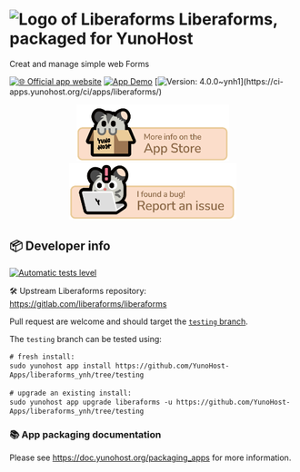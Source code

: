 <!--
N.B.: This README was automatically generated by <https://github.com/YunoHost/apps_tools/blob/main/readme_generator>
It shall NOT be edited by hand.
-->

<h1>
  <img src="https://raw.githubusercontent.com/YunoHost/apps/main/logos/liberaforms.png" width="32px" alt="Logo of Liberaforms">
  Liberaforms, packaged for YunoHost
</h1>

Creat and manage simple web Forms

[![🌐 Official app website](https://img.shields.io/badge/Official_app_website-darkgreen?style=for-the-badge)](https://www.liberaforms.org)
[![App Demo](https://img.shields.io/badge/App_Demo-blue?style=for-the-badge)](https://demo.example.com)
[![Version: 4.0.0~ynh1](https://img.shields.io/badge/Version-4.0.0~ynh1-rgba(0,150,0,1)?style=for-the-badge)](https://ci-apps.yunohost.org/ci/apps/liberaforms/)

<div align="center">
<a href="https://apps.yunohost.org/app/liberaforms"><img height="100px" src="https://github.com/YunoHost/yunohost-artwork/raw/refs/heads/main/badges/neopossum-badges/badge_more_info_on_the_appstore.svg"/></a>
<a href="https://github.com/YunoHost-Apps/liberaforms_ynh/issues"><img height="100px" src="https://github.com/YunoHost/yunohost-artwork/raw/refs/heads/main/badges/neopossum-badges/badge_report_an_issue.svg"/></a>
</div>

## 📦 Developer info

[![Automatic tests level](https://apps.yunohost.org/badge/cilevel/liberaforms)](https://ci-apps.yunohost.org/ci/apps/liberaforms/)

🛠️ Upstream Liberaforms repository: <https://gitlab.com/liberaforms/liberaforms>

Pull request are welcome and should target the [`testing` branch](https://github.com/YunoHost-Apps/liberaforms_ynh/tree/testing).

The `testing` branch can be tested using:
```
# fresh install:
sudo yunohost app install https://github.com/YunoHost-Apps/liberaforms_ynh/tree/testing

# upgrade an existing install:
sudo yunohost app upgrade liberaforms -u https://github.com/YunoHost-Apps/liberaforms_ynh/tree/testing
```

### 📚 App packaging documentation

Please see <https://doc.yunohost.org/packaging_apps> for more information.